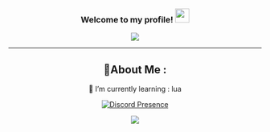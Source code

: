 <h3 align="center">
  Welcome to my profile!
  <img src="https://media.giphy.com/media/hvRJCLFzcasrR4ia7z/giphy.gif" width="28">
</h3>
<p align="center">
  <a href="[https://github.com/SaltyLTS](https://github.com/zwwkk)"><img src="https://readme-typing-svg.herokuapp.com/?color=%2336BCF7&center=true&vCenter=true&lines=Hi+%2C+welcome+to+my+Github+page;I+am+zwk;I+am+a+;Lua+Dev"></a>
</p>

---
<div align="center">
  
## 💫About Me :
  
🌱 I’m currently learning : lua

[![Discord Presence](https://lanyard.cnrad.dev/api/937342917448708107)](https://discord.com/users/937342917448708107)

![](https://komarev.com/ghpvc/?username=zwwkk&label=Visitors+Count&color=brightgreen)
</div>
